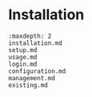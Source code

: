 
# Installation

```{toctree}
:maxdepth: 2
installation.md
setup.md
usage.md
login.md
configuration.md
management.md
existing.md
```
